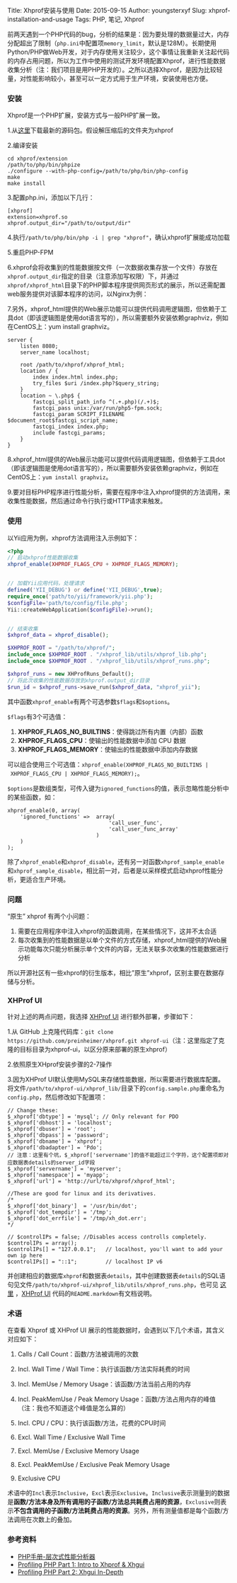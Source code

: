 Title: Xhprof安装与使用
Date: 2015-09-15
Author: youngsterxyf
Slug: xhprof-installation-and-usage
Tags: PHP, 笔记, Xhprof


前两天遇到一个PHP代码的bug，分析的结果是：因为要处理的数据量过大，内存分配超出了限制（`php.ini`中配置项`memory_limit`，默认是128M）。长期使用Python/PHP做Web开发，对于内存使用关注较少，这个事情让我重新关注起代码的内存占用问题，所以为工作中使用的测试开发环境配置Xhprof，进行性能数据收集分析（注：我们项目是用PHP开发的）。之所以选择Xhprof，是因为比较轻量，对性能影响较小，甚至可以一定方式用于生产环境，安装使用也方便。

### 安装

Xhprof是一个PHP扩展，安装方式与一般PHP扩展一致。

1.从[这里](https://pecl.php.net/package/xhprof)下载最新的源码包。假设解压缩后的文件夹为xhprof

2.编译安装

```shell
cd xhprof/extension
/path/to/php/bin/phpize
./configure --with-php-config=/path/to/php/bin/php-config
make
make install
```

3.配置php.ini，添加以下几行：

```
[xhprof]
extension=xhprof.so
xhprof.output_dir="/path/to/output/dir"
```

4.执行`/path/to/php/bin/php -i | grep "xhprof"`，确认xhprof扩展能成功加载

5.重启PHP-FPM

6.xhprof会将收集到的性能数据按文件（一次数据收集存放一个文件）存放在`xhprof.output_dir`指定的目录（注意添加写权限）下，并通过`xhprof/xhprof_html`目录下的PHP脚本程序提供网页形式的展示，所以还需配置web服务提供对该脚本程序的访问，以Nginx为例：

7.另外，xhprof_html提供的Web展示功能可以提供代码调用逻辑图，但依赖于工具dot（即该逻辑图是使用dot语言写的），所以需要额外安装依赖graphviz，例如在CentOS上：yum install graphviz。

```
server {
	listen 8080;
  	server_name localhost;
  
  	root /path/to/xhprof/xhprof_html;
  	location / {
		index index.html index.php;
	    try_files $uri /index.php?$query_string;
	}
    location ~ \.php$ {
        fastcgi_split_path_info ^(.+.php)(/.+)$;
        fastcgi_pass unix:/var/run/php5-fpm.sock;
        fastcgi_param SCRIPT_FILENAME $document_root$fastcgi_script_name;
        fastcgi_index index.php;
        include fastcgi_params;
    }
}
```

8.xhprof_html提供的Web展示功能可以提供代码调用逻辑图，但依赖于工具dot（即该逻辑图是使用dot语言写的），所以需要额外安装依赖graphviz，例如在CentOS上：`yum install graphviz`。

9.要对目标PHP程序进行性能分析，需要在程序中注入xhprof提供的方法调用，来收集性能数据，然后通过命令行执行或HTTP请求来触发。

### 使用

以Yii应用为例，xhprof方法调用注入示例如下：

```php
<?php
// 启动xhprof性能数据收集
xhprof_enable(XHPROF_FLAGS_CPU + XHPROF_FLAGS_MEMORY);


// 加载Yii应用代码，处理请求
defined('YII_DEBUG') or define('YII_DEBUG',true);
require_once('path/to/yii/framework/yii.php');
$configFile='path/to/config/file.php';
Yii::createWebApplication($configFile)->run();


// 结束收集
$xhprof_data = xhprof_disable();

$XHPROF_ROOT = "/path/to/xhprof/";
include_once $XHPROF_ROOT . "/xhprof_lib/utils/xhprof_lib.php";
include_once $XHPROF_ROOT . "/xhprof_lib/utils/xhprof_runs.php";

$xhprof_runs = new XHProfRuns_Default();
// 将此次收集的性能数据存放到xhprof.output_dir目录
$run_id = $xhprof_runs->save_run($xhprof_data, "xhprof_yii");
```

其中函数`xhprof_enable`有两个可选参数`$flags`和`$options`。

`$flags`有3个可选值：

1. **XHPROF_FLAGS_NO_BUILTINS**：使得跳过所有内置（内部）函数
2. **XHPROF_FLAGS_CPU**：使输出的性能数据中添加 CPU 数据
3. **XHPROF_FLAGS_MEMORY**：使输出的性能数据中添加内存数据

可以组合使用三个可选值：`xhprof_enable(XHPROF_FLAGS_NO_BUILTINS | XHPROF_FLAGS_CPU | XHPROF_FLAGS_MEMORY);`。

`$options`是数组类型，可传入键为`ignored_functions`的值，表示忽略性能分析中的某些函数，如：

```
xhprof_enable(0, array(
	'ignored_functions' =>  array(
    							'call_user_func',
                                'call_user_func_array'
                            )
    )
);
```

除了`xhprof_enable`和`xhprof_disable`，还有另一对函数`xhprof_sample_enable`和`xhprof_sample_disable`，相比前一对，后者是以采样模式启动xhprof性能分析，更适合生产环境。

### 问题

“原生” xhprof 有两个小问题：

1. 需要在应用程序中注入xhprof的函数调用，在某些情况下，这并不太合适
2. 每次收集到的性能数据是以单个文件的方式存储，xhprof_html提供的Web展示功能每次只能分析展示单个文件的内容，无法关联多次收集的性能数据进行分析

所以开源社区有一些xhprof的衍生版本，相比”原生”xhprof，区别主要在数据存储与分析。

### XHProf UI

针对上述的两点问题，我选择 [XHProf UI](https://github.com/preinheimer/xhprof) 进行额外部署，步骤如下：

1.从 GitHub 上克隆代码库：`git clone https://github.com/preinheimer/xhprof.git xhprof-ui`（注：这里指定了克隆的目标目录为xhprof-ui，以区分原来部署的原生xhprof）

2.依照原生XHprof安装步骤的2-7操作

3.因为XHProf UI默认使用MySQL来存储性能数据，所以需要进行数据库配置。将文件`/path/to/xhprof-ui/xhprof_lib/`目录下的`config.sample.php`重命名为`config.php`，然后修改如下配置项：

```
// Change these:
$_xhprof['dbtype'] = 'mysql'; // Only relevant for PDO
$_xhprof['dbhost'] = 'localhost';
$_xhprof['dbuser'] = 'root';
$_xhprof['dbpass'] = 'password';
$_xhprof['dbname'] = 'xhprof';
$_xhprof['dbadapter'] = 'Pdo';
// 注意：这里有个坑，$_xhprof['servername']的值不能超过三个字符，这个配置项即对应数据表details的server_id字段
$_xhprof['servername'] = 'myserver';
$_xhprof['namespace'] = 'myapp';
$_xhprof['url'] = 'http://url/to/xhprof/xhprof_html';

//These are good for linux and its derivatives.
/*
$_xhprof['dot_binary']  = '/usr/bin/dot';
$_xhprof['dot_tempdir'] = '/tmp';
$_xhprof['dot_errfile'] = '/tmp/xh_dot.err';
*/

// $controlIPs = false; //Disables access controlls completely. 
$controlIPs = array();
$controlIPs[] = "127.0.0.1";   // localhost, you'll want to add your own ip here
$controlIPs[] = "::1";         // localhost IP v6
```

并创建相应的数据库`xhprof`和数据表`details`，其中创建数据表`details`的SQL语句见文件`/path/to/xhprof-ui/xhprof_lib/utils/xhprof_runs.php`，也可见 [这里](https://github.com/toomasr/xhprof/blob/master/xhprof_lib/utils/xhprof_runs.php#L109) ，[XHProf UI](https://github.com/preinheimer/xhprof) 代码的`README.markdown`有文档说明。

### 术语

在查看 Xhprof 或 XHProf UI 展示的性能数据时，会遇到以下几个术语，其含义对应如下：

1. Calls / Call Count：函数/方法被调用的次数
   
2. Incl. Wall Time / Wall Time：执行该函数/方法实际耗费的时间
   
3. Incl. MemUse / Memory Usage：该函数/方法当前占用的内存
   
4. Incl. PeakMemUse / Peak Memory Usage：函数/方法占用内存的峰值（注：我也不知道这个峰值是怎么算的）
   
5. Incl. CPU / CPU：执行该函数/方法，花费的CPU时间
   
6. Excl. Wall Time / Exclusive Wall Time
   
7. Excl. MemUse / Exclusive Memory Usage
   
8. Excl. PeakMemUse / Exclusive Peak Memory Usage
   
9. Exclusive CPU

术语中的`Incl`表示`Inclusive`，`Excl`表示`Exclusive`。`Inclusive`表示测量到的数据是**函数/方法本身及所有调用的子函数/方法总共耗费占用的资源**，`Exclusive`则表示**不包含调用的子函数/方法耗费占用的资源**。另外，所有测量值都是每个函数/方法调用在次数上的叠加。

### 参考资料

- [PHP手册-层次式性能分析器](http://php.net/manual/zh/book.xhprof.php)
- [Profiling PHP Part 1: Intro to Xhprof & Xhgui](https://blog.engineyard.com/2014/profiling-with-xhprof-xhgui-part-1)
- [Profiling PHP Part 2: Xhgui In-Depth](https://blog.engineyard.com/2014/profiling-with-xhprof-xhgui-part-2)